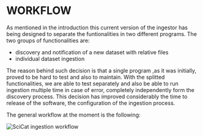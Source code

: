 # WORKFLOW

As mentioned in the introduction this current version of the ingestor has being designed to separate the funtionalities in two different programs.
The two groups of functionalities are:
- discovery and notification of a new dataset with relative files
- individual dataset ingestion

The reason behind such decision is that a single program ,as it was initially, proved to be hard to test and also to maintain. With the splitted functionalities, we are able to test separately and also be able to run ingestion multiple time in case of error, completely independently form the discovery process.
This decision has improved considerably the time to release of the software, the configuration of the ingestion process.

The general workflow at the moment is the following:

![SciCat ingestion workflow](./scicat_ingestion_workflow.png)


